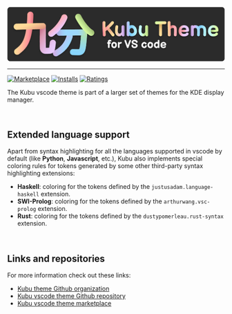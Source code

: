 
![Kubu theme logo](https://raw.githubusercontent.com/KubuTheme/kubu-art/main/kubu-full-logo.png)

<hr>

[![Marketplace](https://vsmarketplacebadge.apphb.com/version/matthijsreyers.kubu-theme.svg)](https://marketplace.visualstudio.com/items?itemName=matthijsreyers.kubu-theme)
[![Installs](https://vsmarketplacebadge.apphb.com/installs/matthijsreyers.kubu-theme.svg)](https://marketplace.visualstudio.com/items?itemName=matthijsreyers.kubu-theme)
[![Ratings](https://vsmarketplacebadge.apphb.com/rating-star/matthijsreyers.kubu-theme.svg)](https://marketplace.visualstudio.com/items?itemName=matthijsreyers.kubu-theme)

The Kubu vscode theme is part of a larger set of themes for the KDE display manager.

<!-- ## Syntax highlighting examples
<img alt="Kubu syntax colours examples" src="https://raw.githubusercontent.com/KubuTheme/kubu-art/main/code-examples.png"> -->

<br>

## Extended language support 
Apart from syntax highlighting for all the languages supported in vscode by default (like **Python**, **Javascript**, etc.), Kubu also implements special coloring rules for tokens generated by some other third-party syntax highlighting extensions:

- **Haskell**: coloring for the tokens defined by the `justusadam.language-haskell` extension.
- **SWI-Prolog**: coloring for the tokens defined by the `arthurwang.vsc-prolog` extension.
- **Rust**: coloring for the tokens defined by the `dustypomerleau.rust-syntax` extension.

<br>

## Links and repositories
For more information check out these links:
* [Kubu theme Github organization](https://github.com/KubuTheme/)
* [Kubu vscode theme Github repository](https://github.com/KubuTheme/kubu-vscode-theme/)
* [Kubu vscode theme marketplace](https://marketplace.visualstudio.com/items?itemName=matthijsreyers.kubu-theme)
